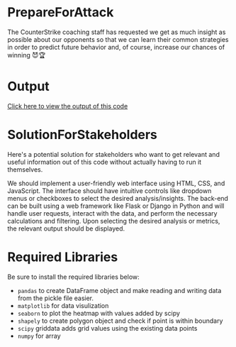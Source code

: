 # PrepareForAttack
The CounterStrike coaching staff has requested we get as much insight as possible about our opponents so that we can learn their common strategies in order to predict future behavior and, of course, increase our chances of winning 😈🏆

# Output
[Click here to view the output of this code](https://docs.google.com/document/d/15f7w2Pmxhxv6r1r70ZA09LzP9v7w18PZt18cW-m9eUk/edit#heading=h.5ellydiuruqq "Output")

# SolutionForStakeholders
Here's a potential solution for stakeholders who want to get relevant and useful information out of this code without actually having to run it themselves.

We should implement a user-friendly web interface using HTML, CSS, and JavaScript. The interface should have intuitive controls like dropdown menus or checkboxes to select the desired analysis/insights. The back-end can be built using a web framework like Flask or Django in Python and will handle user requests, interact with the data, and perform the necessary calculations and filtering. Upon selecting the desired analysis or metrics, the relevant output should be displayed.  

# Required Libraries 
Be sure to install the required libraries below:
- `pandas` to create DataFrame object and make reading and writing data from the pickle file easier.
- `matplotlib` for data visulization
- `seaborn` to plot the heatmap with values added by scipy
- `shapely` to create polygon object and check if point is within boundary
- `scipy` griddata adds grid values using the existing data points
- `numpy` for array
